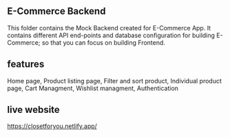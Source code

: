 ## E-Commerce Backend

This folder contains the Mock Backend created for E-Commerce App. It contains different API end-points and database configuration for building E-Commerce; so that you can focus on building Frontend.
## features 
Home page,
Product listing page,
Filter and sort product,
Individual product page,
Cart Managment,
Wishlist managment,
Authentication


## live website 
https://closetforyou.netlify.app/
